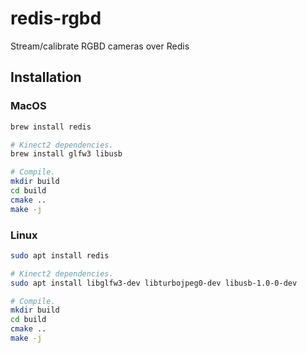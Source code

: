 # redis-rgbd
Stream/calibrate RGBD cameras over Redis

## Installation

### MacOS

```sh
brew install redis

# Kinect2 dependencies.
brew install glfw3 libusb

# Compile.
mkdir build
cd build
cmake ..
make -j
```

### Linux

```sh
sudo apt install redis

# Kinect2 dependencies.
sudo apt install libglfw3-dev libturbojpeg0-dev libusb-1.0-0-dev

# Compile.
mkdir build
cd build
cmake ..
make -j
```
